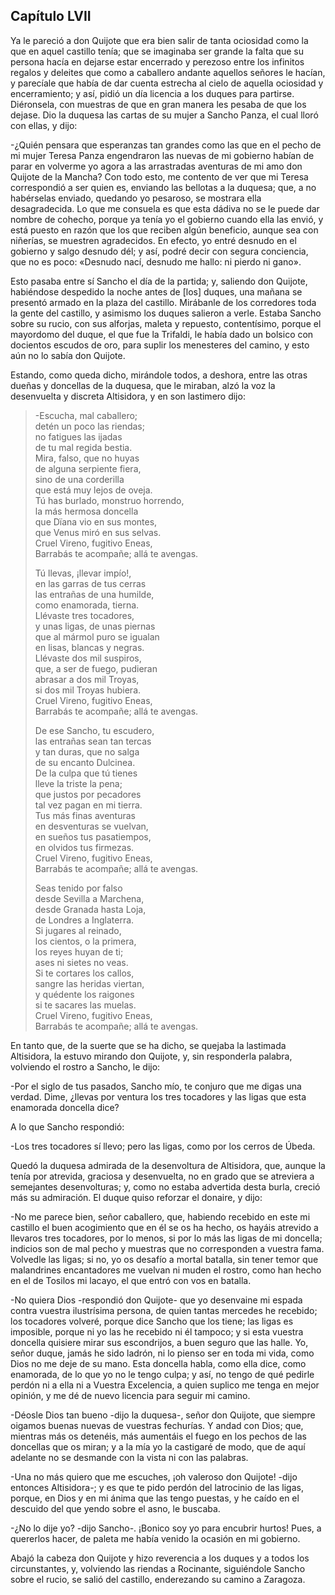 Capítulo LVII
-------------

Ya le pareció a don Quijote que era bien salir de tanta ociosidad como la que en aquel castillo tenía; que se imaginaba ser grande la falta que su persona hacía en dejarse estar encerrado y perezoso entre los infinitos regalos y deleites que como a caballero andante aquellos señores le hacían, y parecíale que había de dar cuenta estrecha al cielo de aquella ociosidad y encerramiento; y así, pidió un día licencia a los duques para partirse. Diéronsela, con muestras de que en gran manera les pesaba de que los dejase. Dio la duquesa las cartas de su mujer a Sancho Panza, el cual lloró con ellas, y dijo:

-¿Quién pensara que esperanzas tan grandes como las que en el pecho de mi mujer Teresa Panza engendraron las nuevas de mi gobierno habían de parar en volverme yo agora a las arrastradas aventuras de mi amo don Quijote de la Mancha? Con todo esto, me contento de ver que mi Teresa correspondió a ser quien es, enviando las bellotas a la duquesa; que, a no habérselas enviado, quedando yo pesaroso, se mostrara ella desagradecida. Lo que me consuela es que esta dádiva no se le puede dar nombre de cohecho, porque ya tenía yo el gobierno cuando ella las envió, y está puesto en razón que los que reciben algún beneficio, aunque sea con niñerías, se muestren agradecidos. En efecto, yo entré desnudo en el gobierno y salgo desnudo dél; y así, podré decir con segura conciencia, que no es poco: «Desnudo nací, desnudo me hallo: ni pierdo ni gano».

Esto pasaba entre sí Sancho el día de la partida; y, saliendo don Quijote, habiéndose despedido la noche antes de [los] duques, una mañana se presentó armado en la plaza del castillo. Mirábanle de los corredores toda la gente del castillo, y asimismo los duques salieron a verle. Estaba Sancho sobre su rucio, con sus alforjas, maleta y repuesto, contentísimo, porque el mayordomo del duque, el que fue la Trifaldi, le había dado un bolsico con docientos escudos de oro, para suplir los menesteres del camino, y esto aún no lo sabía don Quijote.

Estando, como queda dicho, mirándole todos, a deshora, entre las otras dueñas y doncellas de la duquesa, que le miraban, alzó la voz la desenvuelta y discreta Altisidora, y en son lastimero dijo:
 
> -Escucha, mal caballero;   
> detén un poco las riendas;   
> no fatigues las ijadas   
> de tu mal regida bestia.   
> Mira, falso, que no huyas  
> de alguna serpiente fiera,   
> sino de una corderilla   
> que está muy lejos de oveja.   
> Tú has burlado, monstruo horrendo,   
> la más hermosa doncella  
> que Dïana vio en sus montes,   
> que Venus miró en sus selvas.   
> Cruel Vireno, fugitivo Eneas,   
> Barrabás te acompañe; allá te avengas.    
> 
> Tú llevas, ¡llevar impío!,  
> en las garras de tus cerras   
> las entrañas de una humilde,   
> como enamorada, tierna.   
> Llévaste tres tocadores,   
> y unas ligas, de unas piernas  
> que al mármol puro se igualan   
> en lisas, blancas y negras.   
> Llévaste dos mil suspiros,   
> que, a ser de fuego, pudieran   
> abrasar a dos mil Troyas,  
> si dos mil Troyas hubiera.   
> Cruel Vireno, fugitivo Eneas,   
> Barrabás te acompañe; allá te avengas.   
>  
> De ese Sancho, tu escudero,   
> las entrañas sean tan tercas  
> y tan duras, que no salga   
> de su encanto Dulcinea.   
> De la culpa que tú tienes   
> lleve la triste la pena;   
> que justos por pecadores  
> tal vez pagan en mi tierra.   
> Tus más finas aventuras   
> en desventuras se vuelvan,   
> en sueños tus pasatiempos,   
> en olvidos tus firmezas.  
> Cruel Vireno, fugitivo Eneas,   
> Barrabás te acompañe; allá te avengas.   
> 
> Seas tenido por falso   
> desde Sevilla a Marchena,   
> desde Granada hasta Loja,  
> de Londres a Inglaterra.   
> Si jugares al reinado,   
> los cientos, o la primera,   
> los reyes huyan de ti;   
> ases ni sietes no veas.    
> Si te cortares los callos,   
> sangre las heridas viertan,   
> y quédente los raigones   
> si te sacares las muelas.   
> Cruel Vireno, fugitivo Eneas,  
> Barrabás te acompañe; allá te avengas.   

En tanto que, de la suerte que se ha dicho, se quejaba la lastimada Altisidora, la estuvo mirando don Quijote, y, sin responderla palabra, volviendo el rostro a Sancho, le dijo:

-Por el siglo de tus pasados, Sancho mío, te conjuro que me digas una verdad. Dime, ¿llevas por ventura los tres tocadores y las ligas que esta enamorada doncella dice?

A lo que Sancho respondió:

-Los tres tocadores sí llevo; pero las ligas, como por los cerros de Úbeda.

Quedó la duquesa admirada de la desenvoltura de Altisidora, que, aunque la tenía por atrevida, graciosa y desenvuelta, no en grado que se atreviera a semejantes desenvolturas; y, como no estaba advertida desta burla, creció más su admiración. El duque quiso reforzar el donaire, y dijo:

-No me parece bien, señor caballero, que, habiendo recebido en este mi castillo el buen acogimiento que en él se os ha hecho, os hayáis atrevido a llevaros tres tocadores, por lo menos, si por lo más las ligas de mi doncella; indicios son de mal pecho y muestras que no corresponden a vuestra fama. Volvedle las ligas; si no, yo os desafío a mortal batalla, sin tener temor que malandrines encantadores me vuelvan ni muden el rostro, como han hecho en el de Tosilos mi lacayo, el que entró con vos en batalla.

-No quiera Dios -respondió don Quijote- que yo desenvaine mi espada contra vuestra ilustrísima persona, de quien tantas mercedes he recebido; los tocadores volveré, porque dice Sancho que los tiene; las ligas es imposible, porque ni yo las he recebido ni él tampoco; y si esta vuestra doncella quisiere mirar sus escondrijos, a buen seguro que las halle. Yo, señor duque, jamás he sido ladrón, ni lo pienso ser en toda mi vida, como Dios no me deje de su mano. Esta doncella habla, como ella dice, como enamorada, de lo que yo no le tengo culpa; y así, no tengo de qué pedirle perdón ni a ella ni a Vuestra Excelencia, a quien suplico me tenga en mejor opinión, y me dé de nuevo licencia para seguir mi camino.

-Déosle Dios tan bueno -dijo la duquesa-, señor don Quijote, que siempre oigamos buenas nuevas de vuestras fechurías. Y andad con Dios; que, mientras más os detenéis, más aumentáis el fuego en los pechos de las doncellas que os miran; y a la mía yo la castigaré de modo, que de aquí adelante no se desmande con la vista ni con las palabras.

-Una no más quiero que me escuches, ¡oh valeroso don Quijote! -dijo entonces Altisidora-; y es que te pido perdón del latrocinio de las ligas, porque, en Dios y en mi ánima que las tengo puestas, y he caído en el descuido del que yendo sobre el asno, le buscaba.

-¿No lo dije yo? -dijo Sancho-. ¡Bonico soy yo para encubrir hurtos! Pues, a quererlos hacer, de paleta me había venido la ocasión en mi gobierno.

Abajó la cabeza don Quijote y hizo reverencia a los duques y a todos los circunstantes, y, volviendo las riendas a Rocinante, siguiéndole Sancho sobre el rucio, se salió del castillo, enderezando su camino a Zaragoza.
